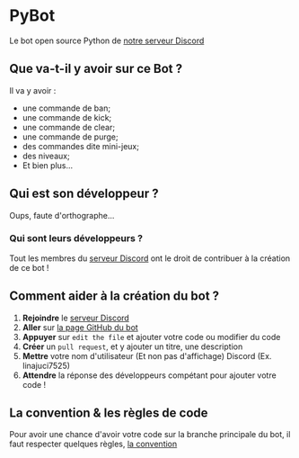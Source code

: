 # PyBot
Le bot open source Python de [notre serveur Discord](https://discord.gg/GmHEZz9GGv)

## Que va-t-il y avoir sur ce Bot ?

Il va y avoir :
- une commande de ban;
- une commande de kick;
- une commande de clear;
- une commande de purge;
- des commandes dite mini-jeux;
- des niveaux;
- Et bien plus...

## Qui est son développeur ?

Oups, faute d'orthographe...

### Qui sont leurs développeurs ?

Tout les membres du [serveur Discord](https://discord.gg/GmHEZz9GGv) ont le droit de contribuer à la création de ce bot !

## Comment aider à la création du bot ?

1. **Rejoindre** le [serveur Discord](https://discord.gg/GmHEZz9GGv)
2. **Aller** sur [la page GitHub du bot](https://github.com/Help-Python-Group-FR/PyBot/blob/main/code/main.py)
3. **Appuyer** sur `edit the file` et ajouter votre code ou modifier du code
4. **Créer** un `pull request`, et y ajouter un titre, une description
5. **Mettre** votre nom d'utilisateur (Et non pas d'affichage) Discord (Ex. linajuci7525)
6. **Attendre** la réponse des développeurs compétant pour ajouter votre code !

## La convention & les règles de code

Pour avoir une chance d'avoir votre code sur la branche principale du bot, il faut respecter quelques règles, [la convention](https://github.com/Help-Python-Group-FR/PyBot/blob/main/code/conventions.md)
